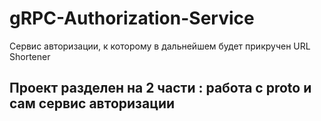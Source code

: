 # gRPC-Authorization-Service
Сервис авторизации, к которому в дальнейшем будет прикручен URL Shortener

## Проект разделен на 2 части : работа с proto и сам сервис авторизации